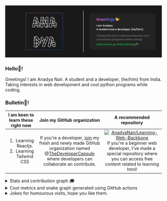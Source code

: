 <img src="https://raw.githubusercontent.com/AnadyaNair/AnadyaNair/main/dark%20theme%20new%20detailed%20banner.png"></img>

### Hello👋!

Greetings! I am Anadya Nair.
A student and a developer, (he/him) from India. Taking interests in web development and cool python programs while coding.

### Bulletin📌!
|I am keen to learn these right now|Join my GitHub organization| A recommended repository|
|:---:|:---:|:---:|
| <ol><li>Learning Reactjs.</li> <li>Learning Tailwind CSS</li></ol> |If you're a developer, [join](https://github.com/TheDeveloperCapsule/Join) my fresh and newly made GitHub organization named @[TheDeveloperCapsule](https://github.com/TheDeveloperCapsule) where developers can collaborate an contribute.|[![AnadyaNair/Learning-Web-Backbone](https://github-readme-stats.vercel.app/api/pin/?username=AnadyaNair&repo=Learning-Web-Backbone)](https://github.com/AnadyaNair/Learning-Web-Backbone)<br> If you're a beginner web developer, I've made a special repository where you can access free content related to learning html! |

<details>
<summary>Stats and contribution graph 🎓</summary>
<br>
<img src ="https://github-readme-stats.vercel.app/api?username=AnadyaNair&show_icons=true&theme=default"></img>
<br> <br>
<img src="https://activity-graph.herokuapp.com/graph?username=AnadyaNair&theme=xcode"></img>
</details>

<details>
<summary>Cool metrics and snake graph generated using GitHub actions</summary>
<br>
<img src="https://github.com/AnadyaNair/AnadyaNair/blob/main/github-metrics.svg"></img>
<br> <br>
<img src="https://github.com/AnadyaNair/AnadyaNair/raw/output/github-contribution-grid-snake.svg"></img>
</details>

<details>
<summary>Jokes for humourous visits, hope you like them.</summary>
<br>
<img src="https://readme-jokes.vercel.app/api?theme=tokyonight" alt="Jokes Card" /> 
</details>
